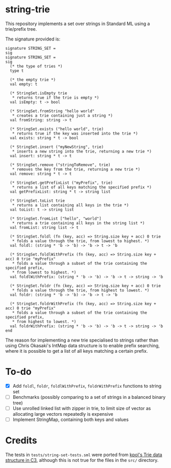 # string-trie

This repository implements a set over strings in Standard ML using a trie/prefix tree.

The signature provided is:

```
signature STRING_SET =
sig
signature STRING_SET =
sig
  (* the type of tries *)
  type t

  (* the empty trie *)
  val empty: t

  (* StringSet.isEmpty trie
   * returns true if the trie is empty *)
  val isEmpty: t -> bool

  (* StringSet.fromString "hello world"
   * creates a trie containing just a string *)
  val fromString: string -> t

  (* StringSet.exists ("hello world", trie)
   * returns true if the key was inserted into the trie *)
  val exists: string * t -> bool

  (* StringSet.insert ("myNewString", trie)
   * inserts a new string into the trie, returning a new trie *)
  val insert: string * t -> t

  (* StringSet.remove ("stringToRemove", trie)
   * removes the key from the trie, returning a new trie *)
  val remove: string * t -> t

  (* StringSet.getPrefixList ("myPrefix", trie)
   * returns a list of all keys matching the specified prefix *)
  val getPrefixList: string * t -> string list

  (* StringSet.toList trie
   * returns a list containing all keys in the trie *)
  val toList: t -> string list

  (* StringSet.fromList ["hello", "world"]
   * returns a trie containing all keys in the string list *)
  val fromList: string list -> t

  (* StringSet.foldl (fn (key, acc) => String.size key + acc) 0 trie
   * folds a value through the trie, from lowest to highest. *)
  val foldl: (string * 'b -> 'b) -> 'b -> t -> 'b

  (* StringSet.foldlWithPrefix (fn (key, acc) => String.size key + acc) 0 trie "myPrefix"
   * folds a value through a subset of the trie containing the specified prefix,
   * from lowest to highest. *)
  val foldlWithPrefix: (string * 'b -> 'b) -> 'b -> t -> string -> 'b

  (* StringSet.foldr (fn (key, acc) => String.size key + acc) 0 trie
   * folds a value through the trie, from highest to lowest. *)
  val foldr: (string * 'b -> 'b) -> 'b -> t -> 'b

  (* StringSet.foldrWithPrefix (fn (key, acc) => String.size key + acc) 0 trie "myPrefix"
   * folds a value through a subset of the trie containing the specified prefix,
   * from highest to lowest. *)
  val foldrWithPrefix: (string * 'b -> 'b) -> 'b -> t -> string -> 'b
end
```

The reason for implementing a new trie specialised to strings rather than using Chris Okasaki's IntMap data structure is to enable prefix searching, where it is possible to get a list of all keys matching a certain prefix.

# To-do

- [x] Add `foldl`, `foldr`, `foldlWithPrefix`, `foldrWithPrefix` functions to string set
- [ ] Benchmarks (possibly comparing to a set of strings in a balanced binary tree)
- [ ] Use unrolled linked list with zipper in trie, to limit size of vector as allocating large vectors repeatedly is expensive
- [ ] Implement StringMap, containing both keys and values

# Credits

The tests in `tests/string-set-tests.sml` were ported from [kpol's Trie data structure in C3](https://github.com/kpol/trie), although this is not true for the files in the `src/` directory.

